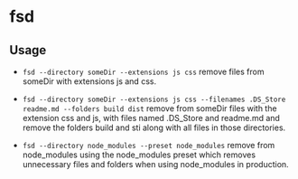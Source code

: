 # fsd

## Usage
- `fsd --directory someDir --extensions js css` remove files from someDir with extensions js and css.

- `fsd --directory someDir --extensions js css --filenames .DS_Store readme.md --folders build dist` remove from someDir files with the extension css and js, with files named .DS_Store and readme.md and remove the folders build and sti along with all files in those directories.

- `fsd --directory node_modules --preset node_modules` remove from node_modules using the node_modules preset which removes unnecessary files and folders when using node_modules in production.